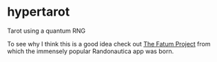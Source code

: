 # hypertarot

Tarot using a quantum RNG

To see why I think this is a good idea check out [The Fatum Project](https://www.reddit.com/r/DimensionJumping/comments/b2aqfu/the_fatum_project/) from which the immensely popular Randonautica app was born.
